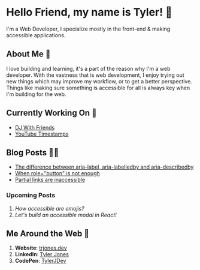 # Hello Friend, my name is Tyler! 🌇
I'm a Web Developer, I specialize mostly in the front-end & making accessible applications.

## About Me 📖
I love building and learning, it's a part of the reason why I'm a web developer. With the vastness that is web development, I enjoy trying out new things which may improve my workflow, or to get a better perspective. Things like making sure something is accessible for all is always key when I'm building for the web.

## Currently Working On 🚧
- [DJ With Friends](https://github.com/TylerJDev/DJ-With-Friends)
- [YouTube Timestamps](https://github.com/TylerJDev/YouTube-Timestamps)

## Blog Posts ✍🏽
- [The difference between aria-label, aria-labelledby and aria-describedby](https://trjones.dev/the-difference-between-aria-label-aria-labelledby-and-aria-describedby/)
- [When role="button" is not enough](https://trjones.dev/when-role-button-is-not-enough/)
- [Partial links are inaccessible](https://trjones.dev/partial-links-are-inaccessible/)

### Upcoming Posts
1. *How accessible are emojis?*
2. *Let's build an accessible modal in React!*

## Me Around the Web 🛬
1. **Website**: [trjones.dev](https://trjones.dev/)
2. **LinkedIn**: [Tyler Jones](https://www.linkedin.com/in/tyjdev/)
3. **CodePen**: [TylerJDev](https://codepen.io/TylerJDev)
